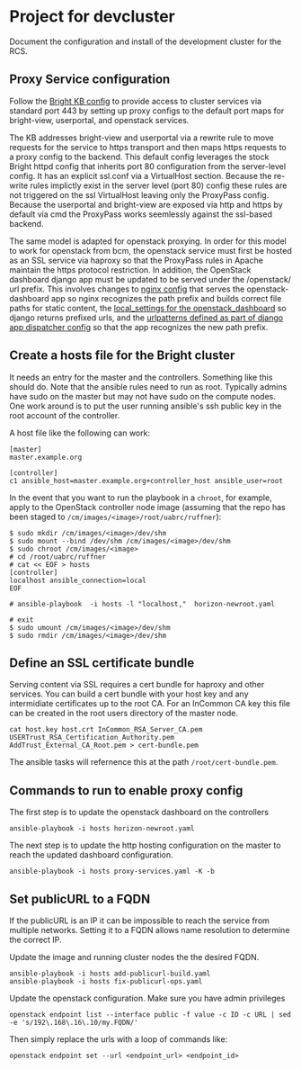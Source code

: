 # Project for devcluster

Document the configuration and install of the development
cluster for the RCS.

## Proxy Service configuration

Follow the [Bright KB config](http://kb.brightcomputing.com/faq/index.php?action=artikel&cat=9&id=291)
to provide access to cluster services
via standard port 443 by setting up proxy configs to the
default port maps for bright-view, userportal, and openstack services.

The KB addresses bright-view and userportal via a rewrite rule
to move requests for the service to https transport and then
maps https requests to a proxy config to the backend. This default config
leverages the stock Bright httpd config that inherits port 80 configuration
from the server-level config. It has an explicit ssl.conf via a VirtualHost
section.  Because the re-write rules implictly exist in the server level (port
80) config these rules are not triggered on the ssl VirtualHost leaving only
the ProxyPass config.  Because the userportal and bright-view are exposed
via http and https by default via cmd the ProxyPass works seemlessly against
the ssl-based backend.

The same model is adapted for openstack proxying.  In order for this model to
work for openstack from bcm, the openstack service must first be hosted as
an SSL service via haproxy so that the ProxyPass rules in Apache maintain the
https protocol restriction.  In addition, the OpenStack dashboard django app
must be updated to be served under the /openstack/ url prefix.  This involves
changes to [nginx config](http://nginx.org/en/docs/http/ngx_http_core_module.html#alias)
 that serves the openstack-dashboard app so nginx recognizes the path prefix and builds correct file paths for static content, the [local_settings for the openstack_dashboard](https://docs.djangoproject.com/en/2.2/topics/settings/#django-settings) so django returns prefixed urls,  and the [urlpatterns defined as part of django app dispatcher config](https://docs.djangoproject.com/en/1.11/topics/http/urls/) so that the app recognizes the new path prefix.



## Create a hosts file for the Bright cluster
It needs an entry for the master and the controllers.  Something like this should do.
Note that the ansible rules need to run as root.  Typically admins have sudo
on the master but may not have sudo on the compute nodes.  One work around is
to put the user running ansible's ssh public key in the root account of the
controller.

A host file like the following can work:
```
[master]
master.example.org

[controller]
c1 ansible_host=master.example.org+controller_host ansible_user=root
```

In the event that you want to run the playbook in a `chroot`, for example, apply to the OpenStack controller node image (assuming that the repo has been staged to `/cm/images/<image>/root/uabrc/ruffner`):

```shell
$ sudo mkdir /cm/images/<image>/dev/shm
$ sudo mount --bind /dev/shm /cm/images/<image>/dev/shm
$ sudo chroot /cm/images/<image>
# cd /root/uabrc/ruffner
# cat << EOF > hosts
[controller]
localhost ansible_connection=local
EOF

# ansible-playbook  -i hosts -l "localhost,"  horizon-newroot.yaml

# exit
$ sudo umount /cm/images/<image>/dev/shm
$ sudo rmdir /cm/images/<image>/dev/shm
```

## Define an SSL certificate bundle

Serving content via SSL requires a cert bundle for haproxy
and other services.  You can build a cert bundle with your host key and any
intermidiate certificates up to the root CA.  For an InCommon CA key this file
can be created in the root users directory of the master node.
```
cat host.key host.crt InCommon_RSA_Server_CA.pem USERTrust_RSA_Certification_Authority.pem AddTrust_External_CA_Root.pem > cert-bundle.pem
```
The ansible tasks will refernence this at the path `/root/cert-bundle.pem`.

## Commands to run to enable proxy config

The first step is to update the openstack dashboard on the controllers
```
ansible-playbook -i hosts horizon-newroot.yaml
```

The next step is to update the http hosting configuration on the master to
reach the updated dashboard configuration.
```
ansible-playbook -i hosts proxy-services.yaml -K -b
```

## Set publicURL to a FQDN

If the publicURL is an IP it can be impossible to reach the service from multiple networks.
Setting it to a FQDN allows name resolution to determine the correct IP.

Update the image and running cluster nodes the the desired FQDN.
```
ansible-playbook -i hosts add-publicurl-build.yaml
ansible-playbook -i hosts fix-publicurl-ops.yaml
```


Update the openstack configuration. Make sure you have admin privileges
```
openstack endpoint list --interface public -f value -c ID -c URL | sed -e 's/192\.168\.16\.10/my.FQDN/'
```

Then simply replace the urls with a loop of commands like:
```
openstack endpoint set --url <endpoint_url> <endpoint_id>
```
